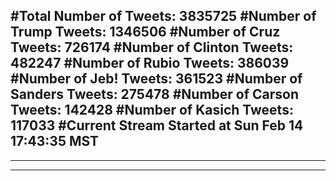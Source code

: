 #Total Number of Tweets: 3835725 
#Number of Trump Tweets: 1346506
#Number of Cruz Tweets: 726174
#Number of Clinton Tweets: 482247
#Number of Rubio Tweets: 386039
#Number of Jeb! Tweets: 361523
#Number of Sanders Tweets: 275478
#Number of Carson Tweets: 142428
#Number of Kasich Tweets: 117033
#Current Stream Started at Sun Feb 14 17:43:35 MST
---
---
---
